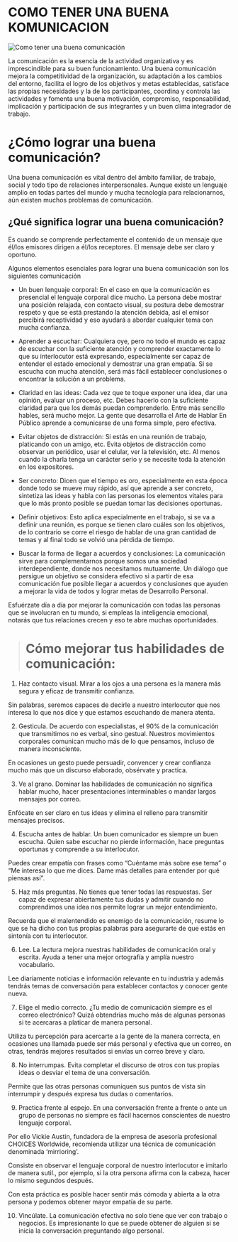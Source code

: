 # COMO TENER UNA BUENA KOMUNICACION

![Como tener una buena comunicación](https://4.bp.blogspot.com/-ImgMUzzID48/V4rXirHOGcI/AAAAAAAAA6I/KGKaEQU8QOYb0DCsuzYGHYg8RXLzfuQ7QCEw/s1600/comunicaci%25C3%25B3n.jpg)

La comunicación es la esencia de la actividad organizativa y es imprescindible para su buen funcionamiento. Una buena comunicación mejora la competitividad de la organización, su adaptación a los cambios del entorno, facilita el logro de los objetivos y metas establecidas, satisface las propias necesidades y la de los participantes, coordina y controla las actividades y fomenta una buena motivación, compromiso, responsabilidad, implicación y participación de sus integrantes y un buen clima integrador de trabajo.

# ¿Cómo lograr una buena comunicación?
 
Una buena comunicación es vital dentro del ámbito familiar, de trabajo, social y todo tipo de relaciones interpersonales. Aunque existe un lenguaje amplio en todas partes del mundo y mucha tecnología para relacionarnos, aún existen muchos problemas de comunicación.

## ¿Qué significa lograr una buena comunicación?

Es cuando se comprende perfectamente el contenido de un mensaje que él/los emisores dirigen a él/los receptores. El mensaje debe ser claro y oportuno.

Algunos elementos esenciales para lograr una buena comunicación son los siguientes
comunicación

* Un buen lenguaje corporal:
En el caso en que la comunicación es presencial el lenguaje corporal dice mucho. La persona debe mostrar una posición relajada, con contacto visual, su postura debe demostrar respeto y que se está prestando la atención debida, así el emisor percibirá receptividad y eso ayudará a abordar cualquier tema con mucha confianza.

* Aprender a escuchar:
Cualquiera oye, pero no todo el mundo es capaz de escuchar con la suficiente atención y comprender exactamente lo que su interlocutor está expresando, especialmente ser capaz de entender el estado emocional y demostrar una gran empatía. Si se escucha con mucha atención, será más fácil establecer conclusiones o encontrar la solución a un problema.

* Claridad en las ideas:
Cada vez que te toque exponer una idea, dar una opinión, evaluar un proceso, etc. Debes hacerlo con la suficiente claridad para que los demás puedan comprenderlo. Entre más sencillo hables, será mucho mejor. La gente que desarrolla el Arte de Hablar En Público aprende a comunicarse de una forma simple, pero efectiva.

* Evitar objetos de distracción:
Si estás en una reunión de trabajo, platicando con un amigo, etc. Evita objetos de distracción como observar un periódico, usar el celular, ver la televisión, etc. Al menos cuando la charla tenga un carácter serio y se necesite toda la atención en los expositores.

* Ser concreto:
Dicen que el tiempo es oro, especialmente en esta época donde todo se mueve muy rápido, así que aprende a ser concreto, sintetiza las ideas y habla con las personas los elementos vitales para que lo más pronto posible se puedan tomar las decisiones oportunas.

* Definir objetivos:
Esto aplica especialmente en el trabajo, si se va a definir una reunión, es porque se tienen claro cuáles son los objetivos, de lo contrario se corre el riesgo de hablar de una gran cantidad de temas y al final todo se volvió una pérdida de tiempo.

* Buscar la forma de llegar a acuerdos y conclusiones:
La comunicación sirve para complementarnos porque somos una sociedad interdependiente, donde nos necesitamos mutuamente. Un diálogo que persigue un objetivo se considera efectivo si a partir de esa comunicación fue posible llegar a acuerdos y conclusiones que ayuden a mejorar la vida de todos y lograr metas de Desarrollo Personal.

Esfuérzate día a día por mejorar la comunicación con todas las personas que se involucran en tu mundo, si empleas la inteligencia emocional, notarás que tus relaciones crecen y eso te abre muchas oportunidades.


># Cómo mejorar tus habilidades de comunicación:

1. Haz contacto visual.
Mirar a los ojos a una persona es la manera más segura y eficaz de transmitir confianza.

Sin palabras, seremos capaces de decirle a nuestro interlocutor que nos interesa lo que nos dice y que estamos escuchando de manera atenta.

2. Gesticula.
De acuerdo con especialistas, el 90% de la comunicación que transmitimos no es verbal, sino gestual. Nuestros movimientos corporales comunican mucho más de lo que pensamos, incluso de manera inconsciente.

En ocasiones un gesto puede persuadir, convencer y crear confianza mucho más que un discurso elaborado, obsérvate y practica.

3. Ve al grano.
Dominar las habilidades de comunicación no significa hablar mucho, hacer presentaciones interminables o mandar largos mensajes por correo.

Enfócate en ser claro en tus ideas y elimina el relleno para transmitir mensajes precisos.

4. Escucha antes de hablar.
Un buen comunicador es siempre un buen escucha. Quien sabe escuchar no pierde información, hace preguntas oportunas y comprende a su interlocutor.

Puedes crear empatía con frases como “Cuéntame más sobre ese tema” o “Me interesa lo que me dices. Dame más detalles para entender por qué piensas así”.

5. Haz más preguntas.
No tienes que tener todas las respuestas. Ser capaz de expresar abiertamente tus dudas y admitir cuando no comprendimos una idea nos permite lograr un mejor entendimiento.

Recuerda que el malentendido es enemigo de la comunicación, resume lo que se ha dicho con tus propias palabras para asegurarte de que estás en sintonía con tu interlocutor.

6. Lee.
La lectura mejora nuestras habilidades de comunicación oral y escrita. Ayuda a tener una mejor ortografía y amplía nuestro vocabulario.

Lee diariamente noticias e información relevante en tu industria y además tendrás temas de conversación para establecer contactos y conocer gente nueva.

7. Elige el medio correcto.
¿Tu medio de comunicación siempre es el correo electrónico? Quizá obtendrías mucho más de algunas personas si te acercaras a platicar de manera personal.

Utiliza tu percepción para acercarte a la gente de la manera correcta, en ocasiones una llamada puede ser más personal y efectiva que un correo, en otras, tendrás mejores resultados si envías un correo breve y claro.

8. No interrumpas.
Evita completar el discurso de otros con tus propias ideas o desviar el tema de una conversación.

Permite que las otras personas comuniquen sus puntos de vista sin interrumpir y después expresa tus dudas o comentarios.

9. Practica frente al espejo.
En una conversación frente a frente o ante un grupo de personas no siempre es fácil hacernos conscientes de nuestro lenguaje corporal.

Por ello Vickie Austin, fundadora de la empresa de asesoría profesional CHOICES Worldwide, recomienda utilizar una técnica de comunicación denominada ‘mirrioring’.

Consiste en observar el lenguaje corporal de nuestro interlocutor e imitarlo de manera sutil., por ejemplo, si la otra persona afirma con la cabeza, hacer lo mismo segundos después.

Con esta práctica es posible hacer sentir más cómoda y abierta a la otra persona y podemos obtener mayor empatía de su parte.

10. Vincúlate.
La comunicación efectiva no solo tiene que ver con trabajo o negocios. Es impresionante lo que se puede obtener de alguien si se inicia la conversación preguntando algo personal.


